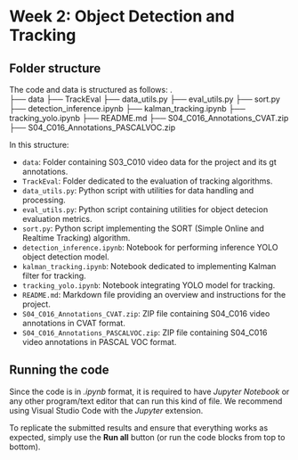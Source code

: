 # Week 2: Object Detection and Tracking

## Folder structure 
The code and data is structured as follows:
   .                       
   ├── data
   ├── TrackEval
   ├── data_utils.py
   ├── eval_utils.py
   ├── sort.py 
   ├── detection_inference.ipynb
   ├── kalman_tracking.ipynb
   ├── tracking_yolo.ipynb
   ├── README.md
   ├── S04_C016_Annotations_CVAT.zip
   ├── S04_C016_Annotations_PASCALVOC.zip

In this structure:

* `data`: Folder containing S03_C010 video data for the project and its gt annotations.
* `TrackEval`: Folder dedicated to the evaluation of tracking algorithms.
* `data_utils.py`: Python script with utilities for data handling and processing.
* `eval_utils.py`: Python script containing utilities for object detecion evaluation metrics.
* `sort.py`: Python script implementing the SORT (Simple Online and Realtime Tracking) algorithm.
* `detection_inference.ipynb`: Notebook for performing inference YOLO object detection model.
* `kalman_tracking.ipynb`: Notebook dedicated to implementing Kalman filter for tracking.
* `tracking_yolo.ipynb`: Notebook integrating YOLO model for tracking.
* `README.md`: Markdown file providing an overview and instructions for the project.
* `S04_C016_Annotations_CVAT.zip`: ZIP file containing S04_C016 video annotations in CVAT format.
* `S04_C016_Annotations_PASCALVOC.zip`: ZIP file containing S04_C016 video annotations in PASCAL VOC format.


## Running the code
Since the code is in _.ipynb_ format, it is required to have _Jupyter Notebook_ or any other program/text editor that can run this kind of file. We recommend using Visual Studio Code with the _Jupyter_ extension.

To replicate the submitted results and ensure that everything works as expected, simply use the __Run all__ button (or run the code blocks from top to bottom).